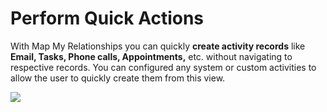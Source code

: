 # Perform Quick Actions

With Map My Relationships you can quickly **create activity records** like **Email, Tasks, Phone calls, Appointments,** etc. without navigating to respective records. You can configured any system or custom activities to allow the user to quickly create them from this view.

![](../../.gitbook/assets/Fea\_2.png)
